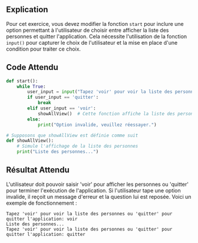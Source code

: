 ## Explication

Pour cet exercice, vous devez modifier la fonction `start` pour inclure une option permettant à l'utilisateur de choisir entre afficher la liste des personnes et quitter l'application. Cela nécessite l'utilisation de la fonction `input()` pour capturer le choix de l'utilisateur et la mise en place d'une condition pour traiter ce choix.

## Code Attendu

```python
def start():
    while True:
        user_input = input("Tapez 'voir' pour voir la liste des personnes ou 'quitter' pour quitter l'application: ")
        if user_input == 'quitter':
            break
        elif user_input == 'voir':
            showAllView()  # Cette fonction affiche la liste des personnes
        else:
            print("Option invalide, veuillez réessayer.")

# Supposons que showAllView est définie comme suit
def showAllView():
    # Simule l'affichage de la liste des personnes
    print("Liste des personnes...")
```

## Résultat Attendu

L'utilisateur doit pouvoir saisir 'voir' pour afficher les personnes ou 'quitter' pour terminer l'exécution de l'application. Si l'utilisateur tape une option invalide, il reçoit un message d'erreur et la question lui est reposée. Voici un exemple de fonctionnement :

```
Tapez 'voir' pour voir la liste des personnes ou 'quitter' pour quitter l'application: voir
Liste des personnes...
Tapez 'voir' pour voir la liste des personnes ou 'quitter' pour quitter l'application: quitter
```
